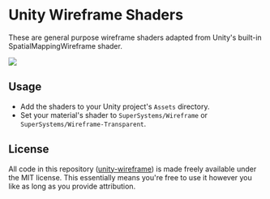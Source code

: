 # Unity Wireframe Shaders

These are general purpose wireframe shaders adapted from Unity's built-in SpatialMappingWireframe shader.

![](https://raw.githubusercontent.com/Chaser324/unity-wireframe/gh-pages/Screenshots/2017-06-02_13-40-13.gif)

## Usage

* Add the shaders to your Unity project's `Assets` directory.
* Set your material's shader to `SuperSystems/Wireframe` or `SuperSystems/Wireframe-Transparent`.

## License
All code in this repository ([unity-wireframe](https://github.com/Chaser324/unity-wireframe)) is made freely available under the MIT license. This essentially means you're free to use it however you like as long as you provide attribution.
